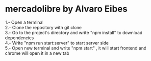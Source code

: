 # mercadolibre by Alvaro Eibes

1.- Open a terminal  
2.- Clone the repository with git clone  
3.- Go to the project's directory and write "npm install" to download dependencies  
4.- Write "npm run start:server" to start server side  
5.- Open new terminal and write "npm start" , it will start frontend and chrome will open it in a new tab  
